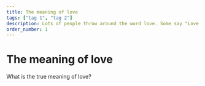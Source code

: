 ```yaml
---
title: The meaning of love
tags: ["tag 1", "tag 2"]
description: Lots of people throw around the word love. Some say "Love is all that matters," but where are people getting their definition of the word "love"?
order_number: 1
---
```


# The meaning of love

What is the true meaning of love?
